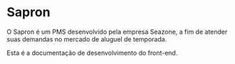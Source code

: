 # Sapron
O Sapron é um PMS desenvolvido pela empresa Seazone, a fim de atender suas demandas no mercado de aluguel de temporada.

Esta é a documentação de desenvolvimento do front-end.
